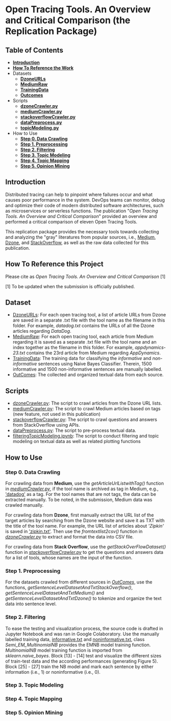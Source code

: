 # Open Tracing Tools. An Overview and Critical Comparison (the Replication Package)

## Table of Contents
* **[Introduction](#Introduction)**
* **[How To Reference the Work](#How-to-reference-the-work)**
* Datasets
  * **[DzoneURLs](#Dataset)**
  * **[MediumRaw](#Dataset)**
  * **[TrainingData](#Dataset)**
  * **[Outcomes](#Dataset)**
* Scripts
  * **[dzoneCrawler.py](#Scripts)**
  * **[mediumCrawler.py](#Scripts)**
  * **[stackoverflowCrawler.py](#Scripts)**
  * **[dataPreprocess.py](#Scripts)**
  * **[topicModeling.py](#Scripts)**
* How to Use
  * **[Step 0. Data Crawling](#step-0-data-crawling)**
  * **[Step 1. Preprocessing](#step-1-preprocessing)**
  * **[Step 2. Filtering](#step-2-filtering)**
  * **[Step 3. Topic Modeling](#step-3-topic-modeling)**
  * **[Step 4. Topic Mapping](#step-4-topic-mapping)**
  * **[Step 5. Opinion Mining](#step-5-opinion-mining)**


## Introduction
Distributed tracing can help to pinpoint where failures occur and what causes poor performance in the system. DevOps teams can monitor, debug and optimize their code of modern distributed software architectures, such as microservices or serverless functions. The publication "*Open Tracing Tools. An Overview and Critical Comparison*" provided an overview and performed a
critical comparison of eleven Open Tracing Tools. 

This replication package provides the necessary tools towards collecting and analyzing the "gray" literatures from popular sources, i.e., [Medium](https://medium.com/), [Dzone](https://dzone.com/), and [StackOverflow](https://stackoverflow.com/), as well as the raw data collected for this publication.

## How To Reference this Project
Please cite as *Open Tracing Tools. An Overview and Critical Comparison* [1]

[1] To be updated when the submission is officially published.

## Dataset
* [DzoneURLs](https://github.com/talrasha/OpenTracingToolsMLR/tree/main/Dataset/DzoneURLs): For each open tracing tool, a list of article URLs from Dzone are saved in a separate .txt file with the tool name as the filename in this folder. For example, *datadog.txt* contains the URLs of all the Dzone articles regarding *DataDog*. 
* [MediumRaw](https://github.com/talrasha/OpenTracingToolsMLR/tree/main/Dataset/MediumRaw): For each open tracing tool, each article from Medium regarding it is saved as a separate .txt file with the tool name and an index together as the filename in this folder. For example, *appdynamics-23.txt* contains the 23rd article from Medium regarding *AppDynamics*.
* [TrainingData](https://github.com/talrasha/OpenTracingToolsMLR/tree/main/Dataset/TrainingData): The training data for classifying the *informative* and *non-informative* sentences using Naive Bayes Classifier. Therein, 1500 informative and 1500 non-informative sentences are manually labelled.
* [OutComes](https://github.com/talrasha/OpenTracingToolsMLR/tree/main/Dataset/Outcomes): The collected and organized textual data from each source.

## Scripts
* [dzoneCrawler.py](https://github.com/talrasha/OpenTracingToolsMLR/blob/main/Scripts/dzoneCrawler.py): The script to crawl articles from the Dzone URL lists. 
* [mediumCrawler.py](https://github.com/talrasha/OpenTracingToolsMLR/blob/main/Scripts/mediumCrawler.py): The script to crawl Medium articles based on tags (new feature, not used in this publication)
* [stackoverflowCrawler.py](https://github.com/talrasha/OpenTracingToolsMLR/blob/main/Scripts/stackoverflowCrawler.py): The script to crawl questions and answers from StackOverflow using APIs.
* [dataPreprocess.py](https://github.com/talrasha/OpenTracingToolsMLR/blob/main/Scripts/dataPreprocess.py): The script to pre-process textual data.
* [filteringTopicModeling.ipynb](https://github.com/talrasha/OpenTracingToolsMLR/blob/main/Scripts/filteringTopicModeling.ipynb): The script to conduct filtering and topic modeling on textual data as well as related plotting functions 

## How to Use

### Step 0. Data Crawling

For crawling data from **Medium**, use the *getArticleUrlListwithTag()* function in *[mediumCrawler.py](https://github.com/talrasha/OpenTracingToolsMLR/blob/main/Scripts/mediumCrawler.py)*, if the tool name is archived as tag in Medium, e.g., ['datadog'](https://medium.com/tag/datadog/archive) as a tag. For the tool names that are not tags, the data can be extracted manually. To be noted, in the submission, Medium data was crawled manually.

For crawling data from **Dzone**, first manually extract the URL list of the target articles by searching from the Dzone website and save it as TXT with the title of the tool name. For example, the URL list of articles about *'Zipkin'* is saved in ['zipkin.txt'](https://github.com/talrasha/OpenTracingToolsMLR/tree/main/Dataset/DzoneURLs/zipkin.txt). Then use the *fromtextlist2csv()* function in *[dzoneCrawler.py](https://github.com/talrasha/OpenTracingToolsMLR/blob/main/Scripts/dzoneCrawler.py)* to extract and format the data into CSV file.

For crawling data from **Stack Overflow**, use the *getStackOverFlowDataset()* function in *[stackoverflowCrawler.py](https://github.com/talrasha/OpenTracingToolsMLR/blob/main/Scripts/stackoverflowCrawler.py)* to get the questions and answers data for a list of tools, whose names are the input of the function. 

### Step 1. Preprocessing

For the datasets crawled from different sources in *[OutComes](https://github.com/talrasha/OpenTracingToolsMLR/tree/main/Dataset/Outcomes)*, use the functions, *getSentenceLevelDatasetAndTxtStackOverflow()*, *getSentenceLevelDatasetAndTxtMedium()* and *getSentenceLevelDatasetAndTxtDzone()* to tokenize and organize the text data into sentence level. 

### Step 2. Filtering

To ease the testing and visualization process, the source code is drafted in Jupyter Notebook and was ran in Google Colaboratory. Use the manually labelled training data, [informative.txt](https://github.com/talrasha/OpenTracingToolsMLR/tree/main/Dataset/TrainingData/informative.txt) and [noninformative.txt](https://github.com/talrasha/OpenTracingToolsMLR/tree/main/Dataset/TrainingData/noninformative.txt), class *Semi_EM_MultinomialNB* provides the EMNB model training function. *MultinomialNB* model training function is imported from *sklearn.naive_bayes*. Block [13] - [14] test and visualize the different sizes of train-test data and the according performances (generating Figure 5). Block [25] - [27] train the NB model and mark each sentence by either information (i.e., 1) or noninformative (i.e., 0).

### Step 3. Topic Modeling

### Step 4. Topic Mapping

### Step 5. Opinion Mining




